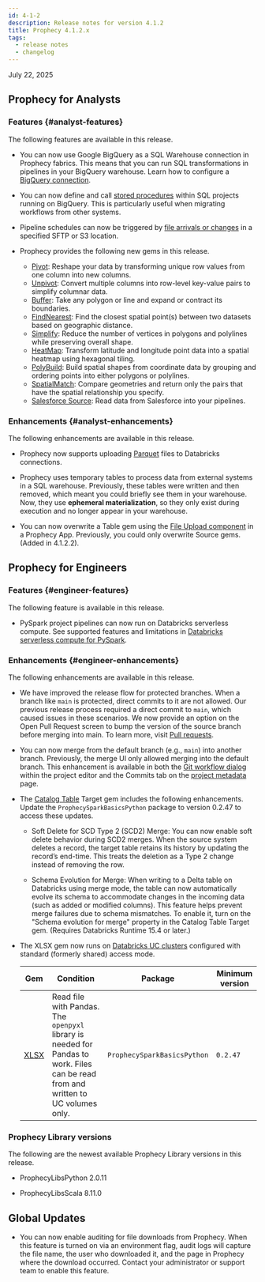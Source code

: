 ```yaml
---
id: 4-1-2
description: Release notes for version 4.1.2
title: Prophecy 4.1.2.x
tags:
  - release notes
  - changelog
---
```


July 22, 2025

## Prophecy for Analysts

### Features {#analyst-features}

The following features are available in this release.

- You can now use Google BigQuery as a SQL Warehouse connection in Prophecy fabrics. This means that you can run SQL transformations in pipelines in your BigQuery warehouse. Learn how to configure a [BigQuery connection](/administration/fabrics/prophecy-fabrics/connections/bigquery).

- You can now define and call [stored procedures](/analysts/stored-procedure) within SQL projects running on BigQuery. This is particularly useful when migrating workflows from other systems.

- Pipeline schedules can now be triggered by [file arrivals or changes](/analysts/triggers#file-arrival-or-change-trigger) in a specified SFTP or S3 location.

- Prophecy provides the following new gems in this release.

  - [Pivot](/analysts/pivot): Reshape your data by transforming unique row values from one column into new columns.
  - [Unpivot](/analysts/unpivot): Convert multiple columns into row-level key-value pairs to simplify columnar data.
  - [Buffer](/analysts/buffer): Take any polygon or line and expand or contract its boundaries.
  - [FindNearest](/analysts/find-nearest): Find the closest spatial point(s) between two datasets based on geographic distance.
  - [Simplify](/analysts/simplify): Reduce the number of vertices in polygons and polylines while preserving overall shape.
  - [HeatMap](/analysts/heatmap): Transform latitude and longitude point data into a spatial heatmap using hexagonal tiling.
  - [PolyBuild](/analysts/polybuild): Build spatial shapes from coordinate data by grouping and ordering points into either polygons or polylines.
  - [SpatialMatch](/analysts/spatial-match): Compare geometries and return only the pairs that have the spatial relationship you specify.
  - [Salesforce Source](/analysts/salesforce/): Read data from Salesforce into your pipelines.

### Enhancements {#analyst-enhancements}

The following enhancements are available in this release.

- Prophecy now supports uploading [Parquet](/analysts/parquet) files to Databricks connections.

- Prophecy uses temporary tables to process data from external systems in a SQL warehouse. Previously, these tables were written and then removed, which meant you could briefly see them in your warehouse. Now, they use **ephemeral materialization**, so they only exist during execution and no longer appear in your warehouse.

- You can now overwrite a Table gem using the [File Upload component](/analysts/business-application-components#file-upload) in a Prophecy App. Previously, you could only overwrite Source gems. (Added in 4.1.2.2).

## Prophecy for Engineers

### Features {#engineer-features}

The following feature is available in this release.

- PySpark project pipelines can now run on Databricks serverless compute. See supported features and limitations in [Databricks serverless compute for PySpark](/administration/fabrics/Spark-fabrics/databricks/databricks-serverless).

### Enhancements {#engineer-enhancements}

The following enhancements are available in this release.

- We have improved the release flow for protected branches. When a branch like `main` is protected, direct commits to it are not allowed. Our previous release process required a direct commit to `main`, which caused issues in these scenarios. We now provide an option on the Open Pull Request screen to bump the version of the source branch before merging into main. To learn more, visit [Pull requests](/engineers/git-pull-requests).

- You can now merge from the default branch (e.g., `main`) into another branch. Previously, the merge UI only allowed merging into the default branch. This enhancement is available in both the [Git workflow dialog](/engineers/git-workflow) within the project editor and the Commits tab on the [project metadata](/projects#project-metadata) page.

- The [Catalog Table](/engineers/delta-table/) Target gem includes the following enhancements. Update the `ProphecySparkBasicsPython` package to version 0.2.47 to access these updates.

  - Soft Delete for SCD Type 2 (SCD2) Merge: You can now enable soft delete behavior during SCD2 merges. When the source system deletes a record, the target table retains its history by updating the record’s end-time. This treats the deletion as a Type 2 change instead of removing the row.

  - Schema Evolution for Merge: When writing to a Delta table on Databricks using merge mode, the table can now automatically evolve its schema to accommodate changes in the incoming data (such as added or modified columns). This feature helps prevent merge failures due to schema mismatches. To enable it, turn on the "Schema evolution for merge" property in the Catalog Table Target gem. (Requires Databricks Runtime 15.4 or later.)

- The XLSX gem now runs on [Databricks UC clusters](/administration/fabrics/Spark-fabrics/databricks/ucshared) configured with standard (formerly shared) access mode.

  | Gem                      | Condition                                                                                                                          | Package                     | Minimum version |
  | ------------------------ | ---------------------------------------------------------------------------------------------------------------------------------- | --------------------------- | --------------- |
  | [XLSX](/engineers/xlsx/) | Read file with Pandas. The `openpyxl` library is needed for Pandas to work. Files can be read from and written to UC volumes only. | `ProphecySparkBasicsPython` | `0.2.47`        |

### Prophecy Library versions

The following are the newest available Prophecy Library versions in this release.

- ProphecyLibsPython 2.0.11

- ProphecyLibsScala 8.11.0

## Global Updates

- You can now enable auditing for file downloads from Prophecy. When this feature is turned on via an environment flag, audit logs will capture the file name, the user who downloaded it, and the page in Prophecy where the download occurred. Contact your administrator or support team to enable this feature.
